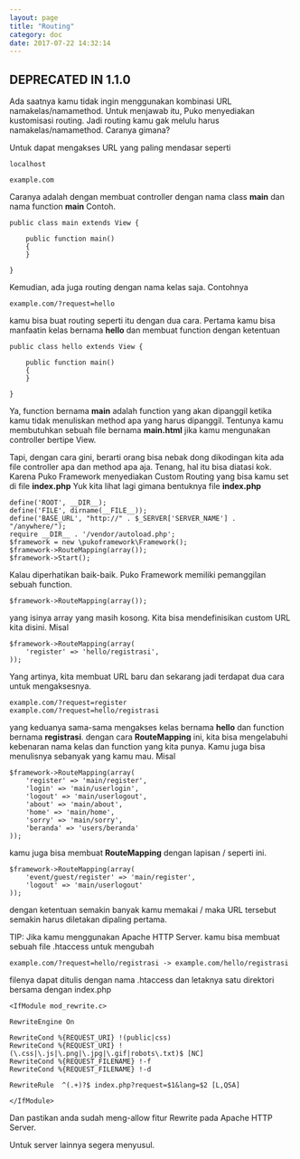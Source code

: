 ```yaml
---
layout: page
title: "Routing"
category: doc
date: 2017-07-22 14:32:14
---
```


## DEPRECATED IN 1.1.0

Ada saatnya kamu tidak ingin menggunakan kombinasi URL namakelas/namamethod. Untuk menjawab itu, Puko menyediakan kustomisasi routing.
Jadi routing kamu gak melulu harus namakelas/namamethod. Caranya gimana?

Untuk dapat mengakses URL yang paling mendasar seperti

```
localhost

example.com
```

Caranya adalah dengan membuat controller dengan nama class **main** dan nama function **main** Contoh.

```
public class main extends View {

    public function main()
    {
    }
    
}
```

Kemudian, ada juga routing dengan nama kelas saja. Contohnya

```
example.com/?request=hello
```

kamu bisa buat routing seperti itu dengan dua cara. Pertama kamu bisa manfaatin kelas bernama **hello** dan membuat function dengan ketentuan
 
```
public class hello extends View {

    public function main()
    {
    }
    
}
```
 
Ya, function bernama **main** adalah function yang akan dipanggil ketika kamu tidak menuliskan method apa yang harus dipanggil. 
Tentunya kamu membutuhkan sebuah file bernama **main.html** jika kamu mengunakan controller bertipe View.

Tapi, dengan cara gini, berarti orang bisa nebak dong dikodingan kita ada file controller apa dan method apa aja.
Tenang, hal itu bisa diatasi kok. Karena Puko Framework menyediakan Custom Routing yang bisa kamu set di file **index.php**
Yuk kita lihat lagi gimana bentuknya file **index.php**

```
define('ROOT', __DIR__);
define('FILE', dirname(__FILE__));
define('BASE_URL', "http://" . $_SERVER['SERVER_NAME'] . "/anywhere/");
require __DIR__ . '/vendor/autoload.php';
$framework = new \pukoframework\Framework();
$framework->RouteMapping(array());
$framework->Start();
```

Kalau diperhatikan baik-baik. Puko Framework memiliki pemanggilan sebuah function.

```
$framework->RouteMapping(array());
```

yang isinya array yang masih kosong. Kita bisa mendefinisikan custom URL kita disini. Misal

```
$framework->RouteMapping(array(
    'register' => 'hello/registrasi',
));
```

Yang artinya, kita membuat URL baru dan sekarang jadi terdapat dua cara untuk mengaksesnya.

```
example.com/?request=register
example.com/?request=hello/registrasi
```

yang keduanya sama-sama mengakses kelas bernama **hello** dan function bernama **registrasi**. 
dengan cara **RouteMapping** ini, kita bisa mengelabuhi kebenaran nama kelas dan function yang kita punya.
Kamu juga bisa menulisnya sebanyak yang kamu mau. Misal

```
$framework->RouteMapping(array(
    'register' => 'main/register',
    'login' => 'main/userlogin',
    'logout' => 'main/userlogout',
    'about' => 'main/about',
    'home' => 'main/home',
    'sorry' => 'main/sorry',
    'beranda' => 'users/beranda'
));
```

kamu juga bisa membuat **RouteMapping** dengan lapisan / seperti ini.

```
$framework->RouteMapping(array(
    'event/guest/register' => 'main/register',
    'logout' => 'main/userlogout'
));
```

dengan ketentuan semakin banyak kamu memakai / maka URL tersebut semakin harus diletakan dipaling pertama.

TIP: Jika kamu menggunakan Apache HTTP Server. kamu bisa membuat sebuah file .htaccess untuk mengubah

```
example.com/?request=hello/registrasi -> example.com/hello/registrasi
```

filenya dapat ditulis dengan nama .htaccess dan
letaknya satu direktori bersama dengan index.php

```
<IfModule mod_rewrite.c>

RewriteEngine On

RewriteCond %{REQUEST_URI} !(public|css)
RewriteCond %{REQUEST_URI} !(\.css|\.js|\.png|\.jpg|\.gif|robots\.txt)$ [NC]
RewriteCond %{REQUEST_FILENAME} !-f
RewriteCond %{REQUEST_FILENAME} !-d

RewriteRule  ^(.+)?$ index.php?request=$1&lang=$2 [L,QSA]

</IfModule>
```

Dan pastikan anda sudah meng-allow fitur Rewrite pada Apache HTTP Server.

Untuk server lainnya segera menyusul.